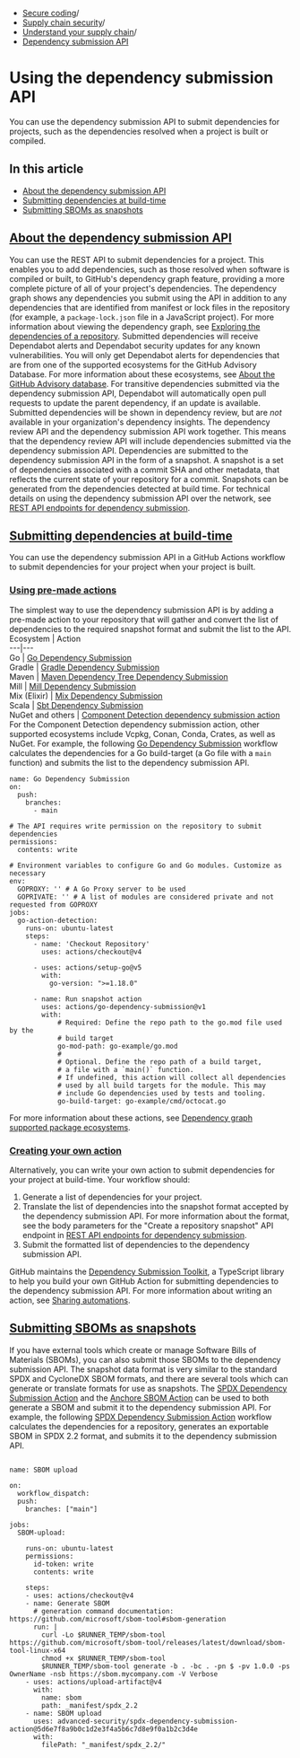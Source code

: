   * [Secure coding](https://docs.github.com/en/code-security "Secure coding")/
  * [Supply chain security](https://docs.github.com/en/code-security/supply-chain-security "Supply chain security")/
  * [Understand your supply chain](https://docs.github.com/en/code-security/supply-chain-security/understanding-your-software-supply-chain "Understand your supply chain")/
  * [Dependency submission API](https://docs.github.com/en/code-security/supply-chain-security/understanding-your-software-supply-chain/using-the-dependency-submission-api "Dependency submission API")


# Using the dependency submission API
You can use the dependency submission API to submit dependencies for projects, such as the dependencies resolved when a project is built or compiled.
## In this article
  * [About the dependency submission API](https://docs.github.com/en/code-security/supply-chain-security/understanding-your-software-supply-chain/using-the-dependency-submission-api#about-the-dependency-submission-api)
  * [Submitting dependencies at build-time](https://docs.github.com/en/code-security/supply-chain-security/understanding-your-software-supply-chain/using-the-dependency-submission-api#submitting-dependencies-at-build-time)
  * [Submitting SBOMs as snapshots](https://docs.github.com/en/code-security/supply-chain-security/understanding-your-software-supply-chain/using-the-dependency-submission-api#submitting-sboms-as-snapshots)


## [About the dependency submission API](https://docs.github.com/en/code-security/supply-chain-security/understanding-your-software-supply-chain/using-the-dependency-submission-api#about-the-dependency-submission-api)
You can use the REST API to submit dependencies for a project. This enables you to add dependencies, such as those resolved when software is compiled or built, to GitHub's dependency graph feature, providing a more complete picture of all of your project's dependencies.
The dependency graph shows any dependencies you submit using the API in addition to any dependencies that are identified from manifest or lock files in the repository (for example, a `package-lock.json` file in a JavaScript project). For more information about viewing the dependency graph, see [Exploring the dependencies of a repository](https://docs.github.com/en/code-security/supply-chain-security/understanding-your-software-supply-chain/exploring-the-dependencies-of-a-repository#viewing-the-dependency-graph).
Submitted dependencies will receive Dependabot alerts and Dependabot security updates for any known vulnerabilities. You will only get Dependabot alerts for dependencies that are from one of the supported ecosystems for the GitHub Advisory Database. For more information about these ecosystems, see [About the GitHub Advisory database](https://docs.github.com/en/code-security/security-advisories/global-security-advisories/about-the-github-advisory-database#github-reviewed-advisories). For transitive dependencies submitted via the dependency submission API, Dependabot will automatically open pull requests to update the parent dependency, if an update is available.
Submitted dependencies will be shown in dependency review, but are _not_ available in your organization's dependency insights.
The dependency review API and the dependency submission API work together. This means that the dependency review API will include dependencies submitted via the dependency submission API.
Dependencies are submitted to the dependency submission API in the form of a snapshot. A snapshot is a set of dependencies associated with a commit SHA and other metadata, that reflects the current state of your repository for a commit. Snapshots can be generated from the dependencies detected at build time. For technical details on using the dependency submission API over the network, see [REST API endpoints for dependency submission](https://docs.github.com/en/rest/dependency-graph/dependency-submission).
## [Submitting dependencies at build-time](https://docs.github.com/en/code-security/supply-chain-security/understanding-your-software-supply-chain/using-the-dependency-submission-api#submitting-dependencies-at-build-time)
You can use the dependency submission API in a GitHub Actions workflow to submit dependencies for your project when your project is built.
### [Using pre-made actions](https://docs.github.com/en/code-security/supply-chain-security/understanding-your-software-supply-chain/using-the-dependency-submission-api#using-pre-made-actions)
The simplest way to use the dependency submission API is by adding a pre-made action to your repository that will gather and convert the list of dependencies to the required snapshot format and submit the list to the API.
Ecosystem | Action  
---|---  
Go | [Go Dependency Submission](https://github.com/marketplace/actions/go-dependency-submission)  
Gradle | [Gradle Dependency Submission](https://github.com/marketplace/actions/build-with-gradle#the-dependency-submission-action)  
Maven | [Maven Dependency Tree Dependency Submission](https://github.com/marketplace/actions/maven-dependency-tree-dependency-submission)  
Mill | [Mill Dependency Submission](https://github.com/marketplace/actions/mill-dependency-submission)  
Mix (Elixir) | [Mix Dependency Submission](https://github.com/marketplace/actions/mix-dependency-submission)  
Scala | [Sbt Dependency Submission](https://github.com/marketplace/actions/sbt-dependency-submission)  
NuGet and others | [Component Detection dependency submission action](https://github.com/marketplace/actions/component-detection-dependency-submission-action)  
For the Component Detection dependency submission action, other supported ecosystems include Vcpkg, Conan, Conda, Crates, as well as NuGet.
For example, the following [Go Dependency Submission](https://github.com/actions/go-dependency-submission) workflow calculates the dependencies for a Go build-target (a Go file with a `main` function) and submits the list to the dependency submission API.
```
name: Go Dependency Submission
on:
  push:
    branches:
      - main

# The API requires write permission on the repository to submit dependencies
permissions:
  contents: write

# Environment variables to configure Go and Go modules. Customize as necessary
env:
  GOPROXY: '' # A Go Proxy server to be used
  GOPRIVATE: '' # A list of modules are considered private and not requested from GOPROXY
jobs:
  go-action-detection:
    runs-on: ubuntu-latest
    steps:
      - name: 'Checkout Repository'
        uses: actions/checkout@v4

      - uses: actions/setup-go@v5
        with:
          go-version: ">=1.18.0"

      - name: Run snapshot action
        uses: actions/go-dependency-submission@v1
        with:
            # Required: Define the repo path to the go.mod file used by the
            # build target
            go-mod-path: go-example/go.mod
            #
            # Optional. Define the repo path of a build target,
            # a file with a `main()` function.
            # If undefined, this action will collect all dependencies
            # used by all build targets for the module. This may
            # include Go dependencies used by tests and tooling.
            go-build-target: go-example/cmd/octocat.go

```

For more information about these actions, see [Dependency graph supported package ecosystems](https://docs.github.com/en/code-security/supply-chain-security/understanding-your-software-supply-chain/dependency-graph-supported-package-ecosystems#package-ecosystems-supported-via-dependency-submission-actions).
### [Creating your own action](https://docs.github.com/en/code-security/supply-chain-security/understanding-your-software-supply-chain/using-the-dependency-submission-api#creating-your-own-action)
Alternatively, you can write your own action to submit dependencies for your project at build-time. Your workflow should:
  1. Generate a list of dependencies for your project.
  2. Translate the list of dependencies into the snapshot format accepted by the dependency submission API. For more information about the format, see the body parameters for the "Create a repository snapshot" API endpoint in [REST API endpoints for dependency submission](https://docs.github.com/en/rest/dependency-graph/dependency-submission).
  3. Submit the formatted list of dependencies to the dependency submission API.


GitHub maintains the [Dependency Submission Toolkit](https://github.com/github/dependency-submission-toolkit), a TypeScript library to help you build your own GitHub Action for submitting dependencies to the dependency submission API. For more information about writing an action, see [Sharing automations](https://docs.github.com/en/actions/creating-actions).
## [Submitting SBOMs as snapshots](https://docs.github.com/en/code-security/supply-chain-security/understanding-your-software-supply-chain/using-the-dependency-submission-api#submitting-sboms-as-snapshots)
If you have external tools which create or manage Software Bills of Materials (SBOMs), you can also submit those SBOMs to the dependency submission API. The snapshot data format is very similar to the standard SPDX and CycloneDX SBOM formats, and there are several tools which can generate or translate formats for use as snapshots.
The [SPDX Dependency Submission Action](https://github.com/marketplace/actions/spdx-dependency-submission-action) and the [Anchore SBOM Action](https://github.com/marketplace/actions/anchore-sbom-action) can be used to both generate a SBOM and submit it to the dependency submission API.
For example, the following [SPDX Dependency Submission Action](https://github.com/marketplace/actions/spdx-dependency-submission-action) workflow calculates the dependencies for a repository, generates an exportable SBOM in SPDX 2.2 format, and submits it to the dependency submission API.
```

name: SBOM upload

on:
  workflow_dispatch:
  push:
    branches: ["main"]

jobs:
  SBOM-upload:

    runs-on: ubuntu-latest
    permissions:
      id-token: write
      contents: write

    steps:
    - uses: actions/checkout@v4
    - name: Generate SBOM
      # generation command documentation: https://github.com/microsoft/sbom-tool#sbom-generation
      run: |
        curl -Lo $RUNNER_TEMP/sbom-tool https://github.com/microsoft/sbom-tool/releases/latest/download/sbom-tool-linux-x64
        chmod +x $RUNNER_TEMP/sbom-tool
        $RUNNER_TEMP/sbom-tool generate -b . -bc . -pn $ -pv 1.0.0 -ps OwnerName -nsb https://sbom.mycompany.com -V Verbose
    - uses: actions/upload-artifact@v4
      with:
        name: sbom
        path: _manifest/spdx_2.2
    - name: SBOM upload
      uses: advanced-security/spdx-dependency-submission-action@5d6e7f8a9b0c1d2e3f4a5b6c7d8e9f0a1b2c3d4e
      with:
        filePath: "_manifest/spdx_2.2/"

```

